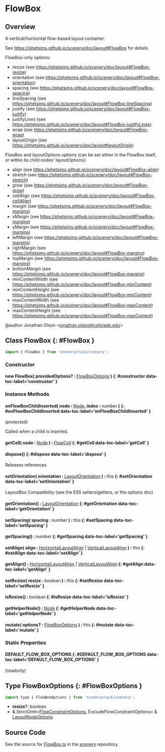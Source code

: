 # FlowBox

## Overview

A vertical/horizontal flow-based layout container.

See https://phetsims.github.io/scenery/doc/layout#FlowBox for details

FlowBox-only options:
  - resize (see https://phetsims.github.io/scenery/doc/layout#FlowBox-resize)
  - orientation (see https://phetsims.github.io/scenery/doc/layout#FlowBox-orientation)
  - spacing (see https://phetsims.github.io/scenery/doc/layout#FlowBox-spacing)
  - lineSpacing (see https://phetsims.github.io/scenery/doc/layout#FlowBox-lineSpacing)
  - justify (see https://phetsims.github.io/scenery/doc/layout#FlowBox-justify)
  - justifyLines (see https://phetsims.github.io/scenery/doc/layout#FlowBox-justifyLines)
  - wrap (see https://phetsims.github.io/scenery/doc/layout#FlowBox-wrap)
  - layoutOrigin (see https://phetsims.github.io/scenery/doc/layout#layoutOrigin)

FlowBox and layoutOptions options (can be set either in the FlowBox itself, or within its child nodes' layoutOptions):
  - align (see https://phetsims.github.io/scenery/doc/layout#FlowBox-align)
  - stretch (see https://phetsims.github.io/scenery/doc/layout#FlowBox-stretch)
  - grow (see https://phetsims.github.io/scenery/doc/layout#FlowBox-grow)
  - cellAlign (see https://phetsims.github.io/scenery/doc/layout#FlowBox-cellAlign)
  - margin (see https://phetsims.github.io/scenery/doc/layout#FlowBox-margins)
  - xMargin (see https://phetsims.github.io/scenery/doc/layout#FlowBox-margins)
  - yMargin (see https://phetsims.github.io/scenery/doc/layout#FlowBox-margins)
  - leftMargin (see https://phetsims.github.io/scenery/doc/layout#FlowBox-margins)
  - rightMargin (see https://phetsims.github.io/scenery/doc/layout#FlowBox-margins)
  - topMargin (see https://phetsims.github.io/scenery/doc/layout#FlowBox-margins)
  - bottomMargin (see https://phetsims.github.io/scenery/doc/layout#FlowBox-margins)
  - minContentWidth (see https://phetsims.github.io/scenery/doc/layout#FlowBox-minContent)
  - minContentHeight (see https://phetsims.github.io/scenery/doc/layout#FlowBox-minContent)
  - maxContentWidth (see https://phetsims.github.io/scenery/doc/layout#FlowBox-maxContent)
  - maxContentHeight (see https://phetsims.github.io/scenery/doc/layout#FlowBox-maxContent)

@author Jonathan Olson &lt;jonathan.olson@colorado.edu&gt;

## Class FlowBox {: #FlowBox }


```js
import { FlowBox } from 'scenerystack/scenery';
```
### Constructor

#### new FlowBox( providedOptions? : <span style="font-weight: 400;">[FlowBoxOptions](../scenery/FlowBox.md#FlowBoxOptions)</span> ) {: #constructor data-toc-label='constructor' }

### Instance Methods

#### onFlowBoxChildInserted( node : <span style="font-weight: 400;">[Node](../scenery/Node.md)</span>, index : <span style="font-weight: 400;"><span style="color: hsla(calc(var(--md-hue) + 180deg),80%,40%,1);">number</span></span> ) {: #onFlowBoxChildInserted data-toc-label='onFlowBoxChildInserted' }

(protected)

Called when a child is inserted.

#### getCell( node : <span style="font-weight: 400;">[Node](../scenery/Node.md)</span> ) : <span style="font-weight: 400;">[FlowCell](../scenery/FlowCell.md)</span> {: #getCell data-toc-label='getCell' }

#### dispose() {: #dispose data-toc-label='dispose' }

Releases references

#### setOrientation( orientation : <span style="font-weight: 400;">[LayoutOrientation](../scenery/LayoutOrientation.md)</span> ) : <span style="font-weight: 400;"><span style="color: hsla(calc(var(--md-hue) + 180deg),80%,40%,1);">this</span></span> {: #setOrientation data-toc-label='setOrientation' }

LayoutBox Compatibility (see the ES5 setters/getters, or the options doc)

#### getOrientation() : <span style="font-weight: 400;">[LayoutOrientation](../scenery/LayoutOrientation.md)</span> {: #getOrientation data-toc-label='getOrientation' }

#### setSpacing( spacing : <span style="font-weight: 400;"><span style="color: hsla(calc(var(--md-hue) + 180deg),80%,40%,1);">number</span></span> ) : <span style="font-weight: 400;"><span style="color: hsla(calc(var(--md-hue) + 180deg),80%,40%,1);">this</span></span> {: #setSpacing data-toc-label='setSpacing' }

#### getSpacing() : <span style="font-weight: 400;"><span style="color: hsla(calc(var(--md-hue) + 180deg),80%,40%,1);">number</span></span> {: #getSpacing data-toc-label='getSpacing' }

#### setAlign( align : <span style="font-weight: 400;">[HorizontalLayoutAlign](../scenery/LayoutAlign.md#HorizontalLayoutAlign) | [VerticalLayoutAlign](../scenery/LayoutAlign.md#VerticalLayoutAlign)</span> ) : <span style="font-weight: 400;"><span style="color: hsla(calc(var(--md-hue) + 180deg),80%,40%,1);">this</span></span> {: #setAlign data-toc-label='setAlign' }

#### getAlign() : <span style="font-weight: 400;">[HorizontalLayoutAlign](../scenery/LayoutAlign.md#HorizontalLayoutAlign) | [VerticalLayoutAlign](../scenery/LayoutAlign.md#VerticalLayoutAlign)</span> {: #getAlign data-toc-label='getAlign' }

#### setResize( resize : <span style="font-weight: 400;"><span style="color: hsla(calc(var(--md-hue) + 180deg),80%,40%,1);">boolean</span></span> ) : <span style="font-weight: 400;"><span style="color: hsla(calc(var(--md-hue) + 180deg),80%,40%,1);">this</span></span> {: #setResize data-toc-label='setResize' }

#### isResize() : <span style="font-weight: 400;"><span style="color: hsla(calc(var(--md-hue) + 180deg),80%,40%,1);">boolean</span></span> {: #isResize data-toc-label='isResize' }

#### getHelperNode() : <span style="font-weight: 400;">[Node](../scenery/Node.md)</span> {: #getHelperNode data-toc-label='getHelperNode' }

#### mutate( options? : <span style="font-weight: 400;">[FlowBoxOptions](../scenery/FlowBox.md#FlowBoxOptions)</span> ) : <span style="font-weight: 400;"><span style="color: hsla(calc(var(--md-hue) + 180deg),80%,40%,1);">this</span></span> {: #mutate data-toc-label='mutate' }

### Static Properties

#### DEFAULT_FLOW_BOX_OPTIONS {: #DEFAULT_FLOW_BOX_OPTIONS data-toc-label='DEFAULT_FLOW_BOX_OPTIONS' }

(readonly)



## Type FlowBoxOptions {: #FlowBoxOptions }


```js
import type { FlowBoxOptions } from 'scenerystack/scenery';
```
- **resize**?: <span style="color: hsla(calc(var(--md-hue) + 180deg),80%,40%,1);">boolean</span>
- &amp; StrictOmit&lt;[FlowConstraintOptions](../scenery/FlowConstraint.md#FlowConstraintOptions), ExcludeFlowConstraintOptions&gt; &amp; [LayoutNodeOptions](../scenery/LayoutNode.md#LayoutNodeOptions)




## Source Code

See the source for [FlowBox.ts](https://github.com/phetsims/scenery/blob/main/js/layout/nodes/FlowBox.ts) in the [scenery](https://github.com/phetsims/scenery) repository.
